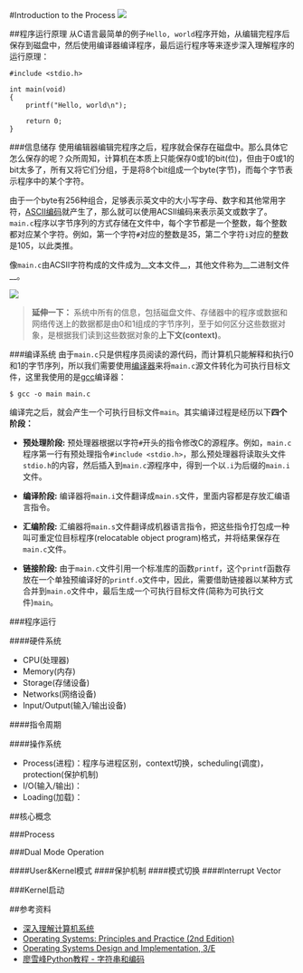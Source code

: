 #Introduction to the Process
![](https://raw.githubusercontent.com/samlaudev/Learning-Operating-Systems/master/Blogs/2015-10-16/Loading-Program.png)



##程序运行原理
从C语言最简单的例子`Hello, world`程序开始，从编辑完程序后保存到磁盘中，然后使用编译器编译程序，最后运行程序等来逐步深入理解程序的运行原理：

```
#include <stdio.h>

int main(void)
{
	printf("Hello, world\n");

	return 0;
}

```



###信息储存
使用编辑器编辑完程序之后，程序就会保存在磁盘中。那么具体它怎么保存的呢？众所周知，计算机在本质上只能保存0或1的bit(位)，但由于0或1的bit太多了，所有又将它们分组，于是将8个bit组成一个byte(字节)，而每个字节表示程序中的某个字符。

由于一个byte有256种组合，足够表示英文中的大小写字母、数字和其他常用字符，[ASCII编码](https://en.wikipedia.org/wiki/ASCII)就产生了，那么就可以使用ACSII编码来表示英文或数字了。`main.c`程序以字节序列的方式存储在文件中，每个字节都是一个整数，每个整数都对应某个字符。例如，第一个字符`#`对应的整数是35，第二个字符`i`对应的整数是105，以此类推。

像`main.c`由ACSII字符构成的文件成为__文本文件__，其他文件称为__二进制文件__。

![](https://raw.githubusercontent.com/samlaudev/Learning-Operating-Systems/master/Blogs/2015-10-16/ASCII-Code-Chart-Quick-ref-card.png)

> __延伸一下：__ 系统中所有的信息，包括磁盘文件、存储器中的程序或数据和网络传送上的数据都是由0和1组成的字节序列，至于如何区分这些数据对象，是根据我们读到这些数据对象的**上下文(context)**。


###编译系统
由于`main.c`只是供程序员阅读的源代码，而计算机只能解释和执行0和1的字节序列，所以我们需要使用[编译器](https://en.wikipedia.org/wiki/Compiler)来将`main.c`源文件转化为可执行目标文件，这里我使用的是[gcc](https://en.wikipedia.org/wiki/GNU_Compiler_Collection)编译器：

```
$ gcc -o main main.c
```

编译完之后，就会产生一个可执行目标文件`main`。其实编译过程是经历以下**四个阶段：**

* __预处理阶段:__ 预处理器根据以字符`#`开头的指令修改C的源程序。例如，`main.c`程序第一行有预处理指令`#include <stdio.h>`，那么预处理器将读取头文件`stdio.h`的内容，然后插入到`main.c`源程序中，得到一个以`.i`为后缀的`main.i`文件。

* __编译阶段:__ 编译器将`main.i`文件翻译成`main.s`文件，里面内容都是存放汇编语言指令。
* __汇编阶段:__ 汇编器将`main.s`文件翻译成机器语言指令，把这些指令打包成一种叫可重定位目标程序(relocatable object program)格式，并将结果保存在`main.c`文件。
* __链接阶段:__ 由于`main.c`文件引用一个标准库的函数`printf`，这个`printf`函数存放在一个单独预编译好的`printf.o`文件中，因此，需要借助链接器以某种方式合并到`main.o`文件中，最后生成一个可执行目标文件(简称为可执行文件)`main`。

###程序运行


####硬件系统
* CPU(处理器)
* Memory(内存)
* Storage(存储设备)
* Networks(网络设备)
* Input/Output(输入/输出设备)

####指令周期

####操作系统
* Process(进程)：程序与进程区别，context切换，scheduling(调度)，protection(保护机制)
* I/O(输入/输出)：
* Loading(加载)：

##核心概念

###Process

###Dual Mode Operation

####User&Kernel模式
####保护机制
####模式切换
####Interrupt Vector


###Kernel启动



##参考资料
* [深入理解计算机系统](http://book.douban.com/subject/5333562/)
* [Operating Systems: Principles and Practice (2nd Edition)](http://ospp.cs.washington.edu)
* [Operating Systems Design and Implementation, 3/E](http://book.douban.com/subject/1764254/)
* [廖雪峰Python教程 - 字符串和编码](http://www.liaoxuefeng.com/wiki/001374738125095c955c1e6d8bb493182103fac9270762a000/001386819196283586a37629844456ca7e5a7faa9b94ee8000)
